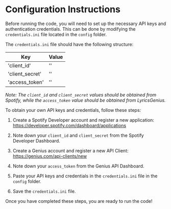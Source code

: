 # Configuration Instructions

Before running the code, you will need to set up the necessary API keys and authentication credentials. This can be done by modifying the `credentials.ini` file located in the `config` folder. 

The `credentials.ini` file should have the following structure:

| Key | Value |
| --- | --- |
| 'client_id' | '' |
| 'client_secret' | '' |
| 'access_token' | '' |

*Note: The `client_id` and `client_secret` values should be obtained from Spotify, while the `access_token` value should be obtained from LyricsGenius.*



To obtain your own API keys and credentials, follow these steps:

1. Create a Spotify Developer account and register a new application: https://developer.spotify.com/dashboard/applications

2. Note down your `client_id` and `client_secret` from the Spotify Developer Dashboard.

3. Create a Genius account and register a new API Client: https://genius.com/api-clients/new

4. Note down your `access_token` from the Genius API Dashboard.

5. Paste your API keys and credentials in the `credentials.ini` file in the `config` folder.

6. Save the `credentials.ini` file.

Once you have completed these steps, you are ready to run the code!
